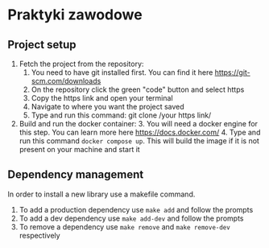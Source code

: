 # Praktyki zawodowe

## Project setup

1. Fetch the project from the repository:
   1. You need to have git installed first. You can find it here https://git-scm.com/downloads
   2. On the repository click the green "code" button and select https
   3. Copy the https link and open your terminal
   4. Navigate to where you want the project saved
   5. Type and run this command: git clone /your https link/ 
2. Build and run the docker container: 
   3. You will need a docker engine for this step. You can learn more here https://docs.docker.com/
   4. Type and run this command ```docker compose up```. This will build the image if it is not present on your machine and start it

## Dependency management
In order to install a new library use a makefile command.

1. To add a production dependency use ```make add``` and follow the prompts
2. To add a dev dependency use ```make add-dev``` and follow the prompts
3. To remove a dependency use ```make remove``` and ```make remove-dev``` respectively